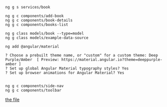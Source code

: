 
```
ng g s services/book

ng g c components/add-book
ng g c components/book-details
ng g c components/books-list

ng g class models/book --type=model
ng g class models/example-data-source

ng add @angular/material

? Choose a prebuilt theme name, or "custom" for a custom theme: Deep Purple/Amber  [ Preview: https://material.angular.io?theme=deeppurple-amber ]
? Set up global Angular Material typography styles? Yes 
? Set up browser animations for Angular Material? Yes


ng g c components/side-nav
ng g c components/toolbar
```

[the file](https://stackblitz.com/edit/angular-9-material-mattable-crud?file=src%2Fapp%2Fapp.component.ts)
